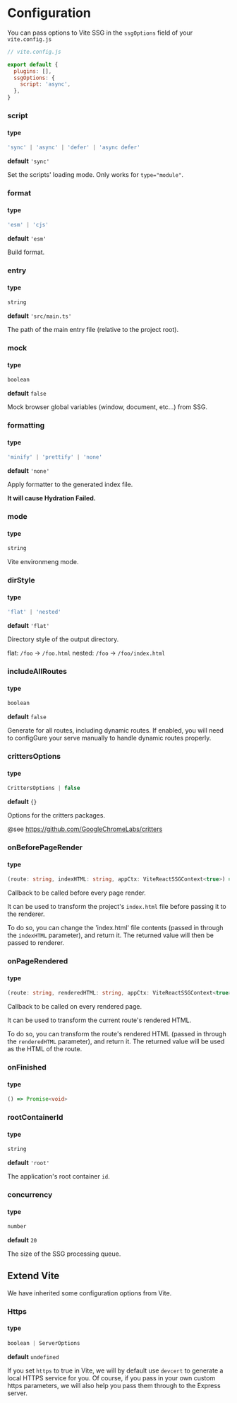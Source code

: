 # Configuration

You can pass options to Vite SSG in the `ssgOptions` field of your `vite.config.js`

```js
// vite.config.js

export default {
  plugins: [],
  ssgOptions: {
    script: 'async',
  },
}
```

### script
#### type
```ts
'sync' | 'async' | 'defer' | 'async defer'
```
**default** `'sync'`

Set the scripts' loading mode. Only works for `type="module"`.

### format
#### type
```ts
'esm' | 'cjs'
```
**default** `'esm'`

Build format.

### entry
#### type
```ts
string
```
**default** `'src/main.ts'`

The path of the main entry file (relative to the project root).

### mock
#### type
```ts
boolean
```
**default** `false`

Mock browser global variables (window, document, etc...) from SSG.

### formatting
#### type
```ts
'minify' | 'prettify' | 'none'
```
**default** `'none'`

Apply formatter to the generated index file.

**It will cause Hydration Failed.**

### mode
#### type
```ts
string
```

Vite environmeng mode.

### dirStyle
#### type
```ts
'flat' | 'nested'
```
**default** `'flat'`

Directory style of the output directory.

flat: `/foo` -> `/foo.html`
nested: `/foo` -> `/foo/index.html`

### includeAllRoutes
#### type
```ts
boolean
```
**default** `false`

Generate for all routes, including dynamic routes.
If enabled, you will need to configGure your serve
manually to handle dynamic routes properly.

### crittersOptions
#### type
```ts
CrittersOptions | false
```
**default** `{}`

Options for the critters packages.

@see https://github.com/GoogleChromeLabs/critters

### onBeforePageRender
#### type
```ts
(route: string, indexHTML: string, appCtx: ViteReactSSGContext<true>) => Promise<string | null | undefined> | string | null | undefined
```

Callback to be called before every page render.

It can be used to transform the project's `index.html` file before passing it to the renderer.

To do so, you can change the 'index.html' file contents (passed in through the `indexHTML` parameter), and return it.
The returned value will then be passed to renderer.

### onPageRendered
#### type
```ts
(route: string, renderedHTML: string, appCtx: ViteReactSSGContext<true>) => Promise<string | null | undefined> | string | null | undefined
```

Callback to be called on every rendered page.

It can be used to transform the current route's rendered HTML.

To do so, you can transform the route's rendered HTML (passed in through the `renderedHTML` parameter), and return it.
The returned value will be used as the HTML of the route.

### onFinished
#### type
```ts
() => Promise<void>
```

### rootContainerId
#### type
```ts
string
```
**default** `'root'`

The application's root container `id`.

### concurrency
#### type
```ts
number
```
**default** `20`

The size of the SSG processing queue.

## Extend Vite

We have inherited some configuration options from Vite.

### Https
#### type
```ts
boolean | ServerOptions
```
**default** `undefined`

If you set `https` to true in Vite, we will by default use `devcert` to generate a local HTTPS service for you. Of course, if you pass in your own custom https parameters, we will also help you pass them through to the Express server.